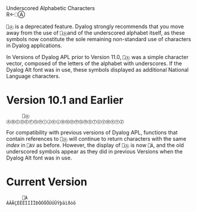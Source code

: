 <div class="heading">
  <div class="name">Underscored Alphabetic Characters</div>
  <div class="command">R←⎕Ⓐ</div>
</div>

`⎕Ⓐ` is a deprecated feature. Dyalog strongly recommends that you move away from the use of `⎕Ⓐ`and of the underscored alphabet itself, as these symbols now constitute the sole remaining non-standard use of characters in Dyalog applications.

In Versions of Dyalog APL prior to Version 11.0, `⎕Ⓐ` was a simple character vector, composed of the letters of the alphabet with underscores. If the Dyalog Alt font was in use, these symbols displayed as additional National Language characters.

# Version 10.1 and Earlier
```apl
      ⎕Ⓐ
ⒶⒷⒸⒹⒺⒻⒼⒽⒾⒿⓀⓁⓂⓃⓄⓅⓆⓇⓈⓉⓊⓋⓌⓍⓎⓏ
```

For compatibility with previous versions of Dyalog APL, functions that contain references to `⎕Ⓐ` will continue to return characters with the same *index* in `⎕AV` as before. However, the display of `⎕Ⓐ` is now `⎕Á`, and the old underscored symbols appear as they did in previous Versions when the Dyalog Alt font was in use.

# Current Version
```apl
      ⎕Á
ÁÂÃÇÈÊËÌÍÎÏÐÒÓÔÕÙÚÛÝþãìðòõ
```
